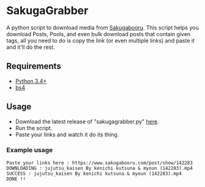 # SakugaGrabber
A python script to download media from [Sakugabooru](https://www.sakugabooru.com).
This script helps you download Posts, Pools, and even bulk download posts that contain given tags, all you need to do is copy the link (or even multiple links) and paste it and it'll do the rest.

## Requirements
  * [Python 3.4+](https://www.python.org/downloads/)
  * [bs4](https://pypi.python.org/pypi/beautifulsoup4)

## Usage
* Download the latest release of "sakugagrabber.py" [here](https://github.com/RedaZt/SakugaGrabber/releases).
* Run the script.
* Paste your links and watch it do its thing.

### Example usage
```
Paste your links here : https://www.sakugabooru.com/post/show/142283
DOWNLOADING : jujutsu_kaisen By kenichi kutsuna & myoun (142283).mp4
SUCCESS : jujutsu_kaisen By kenichi kutsuna & myoun (142283).mp4
DONE !!
```
